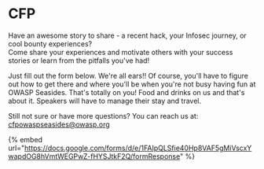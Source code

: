 # CFP

Have an awesome story to share - a recent hack, your Infosec journey, or cool bounty experiences?  
Come share your experiences and motivate others with your success stories or learn from the pitfalls you've had!

Just fill out the form below. We're all ears!!  Of course, you'll have to figure out how to get there and where you'll be when you're not busy having fun at OWASP Seasides. That's totally on you! Food and drinks on us and that's about it. Speakers will have to manage their stay and travel.

Still not sure or have more questions? You can reach us at: [cfpowaspseasides@owasp.org](mailto:cfpowaspseasides@owasp.org) 

{% embed url="https://docs.google.com/forms/d/e/1FAIpQLSfie40Hp8VAF5gMiVscxYwapdOG8hVmtWEGPwZ-fHYSJtkF2Q/formResponse" %}



